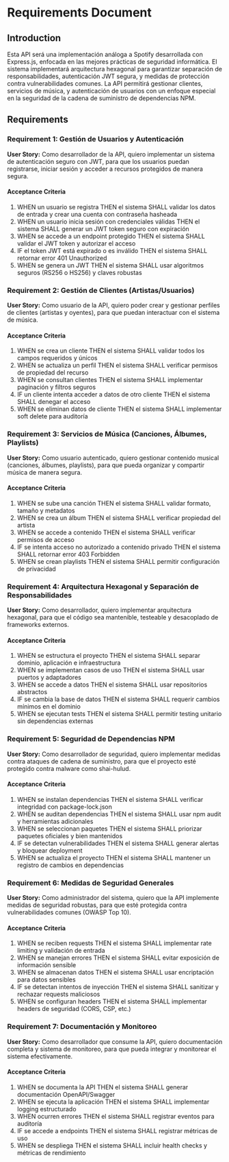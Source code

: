 # Requirements Document

## Introduction

Esta API será una implementación análoga a Spotify desarrollada con Express.js, enfocada en las mejores prácticas de seguridad informática. El sistema implementará arquitectura hexagonal para garantizar separación de responsabilidades, autenticación JWT segura, y medidas de protección contra vulnerabilidades comunes. La API permitirá gestionar clientes, servicios de música, y autenticación de usuarios con un enfoque especial en la seguridad de la cadena de suministro de dependencias NPM.

## Requirements

### Requirement 1: Gestión de Usuarios y Autenticación

**User Story:** Como desarrollador de la API, quiero implementar un sistema de autenticación seguro con JWT, para que los usuarios puedan registrarse, iniciar sesión y acceder a recursos protegidos de manera segura.

#### Acceptance Criteria

1. WHEN un usuario se registra THEN el sistema SHALL validar los datos de entrada y crear una cuenta con contraseña hasheada
2. WHEN un usuario inicia sesión con credenciales válidas THEN el sistema SHALL generar un JWT token seguro con expiración
3. WHEN se accede a un endpoint protegido THEN el sistema SHALL validar el JWT token y autorizar el acceso
4. IF el token JWT está expirado o es inválido THEN el sistema SHALL retornar error 401 Unauthorized
5. WHEN se genera un JWT THEN el sistema SHALL usar algoritmos seguros (RS256 o HS256) y claves robustas

### Requirement 2: Gestión de Clientes (Artistas/Usuarios)

**User Story:** Como usuario de la API, quiero poder crear y gestionar perfiles de clientes (artistas y oyentes), para que puedan interactuar con el sistema de música.

#### Acceptance Criteria

1. WHEN se crea un cliente THEN el sistema SHALL validar todos los campos requeridos y únicos
2. WHEN se actualiza un perfil THEN el sistema SHALL verificar permisos de propiedad del recurso
3. WHEN se consultan clientes THEN el sistema SHALL implementar paginación y filtros seguros
4. IF un cliente intenta acceder a datos de otro cliente THEN el sistema SHALL denegar el acceso
5. WHEN se eliminan datos de cliente THEN el sistema SHALL implementar soft delete para auditoría

### Requirement 3: Servicios de Música (Canciones, Álbumes, Playlists)

**User Story:** Como usuario autenticado, quiero gestionar contenido musical (canciones, álbumes, playlists), para que pueda organizar y compartir música de manera segura.

#### Acceptance Criteria

1. WHEN se sube una canción THEN el sistema SHALL validar formato, tamaño y metadatos
2. WHEN se crea un álbum THEN el sistema SHALL verificar propiedad del artista
3. WHEN se accede a contenido THEN el sistema SHALL verificar permisos de acceso
4. IF se intenta acceso no autorizado a contenido privado THEN el sistema SHALL retornar error 403 Forbidden
5. WHEN se crean playlists THEN el sistema SHALL permitir configuración de privacidad

### Requirement 4: Arquitectura Hexagonal y Separación de Responsabilidades

**User Story:** Como desarrollador, quiero implementar arquitectura hexagonal, para que el código sea mantenible, testeable y desacoplado de frameworks externos.

#### Acceptance Criteria

1. WHEN se estructura el proyecto THEN el sistema SHALL separar dominio, aplicación e infraestructura
2. WHEN se implementan casos de uso THEN el sistema SHALL usar puertos y adaptadores
3. WHEN se accede a datos THEN el sistema SHALL usar repositorios abstractos
4. IF se cambia la base de datos THEN el sistema SHALL requerir cambios mínimos en el dominio
5. WHEN se ejecutan tests THEN el sistema SHALL permitir testing unitario sin dependencias externas

### Requirement 5: Seguridad de Dependencias NPM

**User Story:** Como desarrollador de seguridad, quiero implementar medidas contra ataques de cadena de suministro, para que el proyecto esté protegido contra malware como shai-hulud.

#### Acceptance Criteria

1. WHEN se instalan dependencias THEN el sistema SHALL verificar integridad con package-lock.json
2. WHEN se auditan dependencias THEN el sistema SHALL usar npm audit y herramientas adicionales
3. WHEN se seleccionan paquetes THEN el sistema SHALL priorizar paquetes oficiales y bien mantenidos
4. IF se detectan vulnerabilidades THEN el sistema SHALL generar alertas y bloquear deployment
5. WHEN se actualiza el proyecto THEN el sistema SHALL mantener un registro de cambios en dependencias

### Requirement 6: Medidas de Seguridad Generales

**User Story:** Como administrador del sistema, quiero que la API implemente medidas de seguridad robustas, para que esté protegida contra vulnerabilidades comunes (OWASP Top 10).

#### Acceptance Criteria

1. WHEN se reciben requests THEN el sistema SHALL implementar rate limiting y validación de entrada
2. WHEN se manejan errores THEN el sistema SHALL evitar exposición de información sensible
3. WHEN se almacenan datos THEN el sistema SHALL usar encriptación para datos sensibles
4. IF se detectan intentos de inyección THEN el sistema SHALL sanitizar y rechazar requests maliciosos
5. WHEN se configuran headers THEN el sistema SHALL implementar headers de seguridad (CORS, CSP, etc.)

### Requirement 7: Documentación y Monitoreo

**User Story:** Como desarrollador que consume la API, quiero documentación completa y sistema de monitoreo, para que pueda integrar y monitorear el sistema efectivamente.

#### Acceptance Criteria

1. WHEN se documenta la API THEN el sistema SHALL generar documentación OpenAPI/Swagger
2. WHEN se ejecuta la aplicación THEN el sistema SHALL implementar logging estructurado
3. WHEN ocurren errores THEN el sistema SHALL registrar eventos para auditoría
4. IF se accede a endpoints THEN el sistema SHALL registrar métricas de uso
5. WHEN se despliega THEN el sistema SHALL incluir health checks y métricas de rendimiento